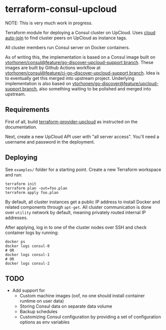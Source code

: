 # terraform-consul-upcloud

NOTE: This is very much work in progress.

Terraform module for deploying a Consul cluster on UpCloud. Uses [cloud auto-join]() to find cluster peers on UpCloud as instance tags.

All cluster members run Consul server on Docker containers.

As of writing this, the implementation is based on a Consul image built on [vtorhonen/consul@feature/go-discover-upcloud-support branch](https://github.com/vtorhonen/consul/tree/feature/go-discover-upcloud-support). These images are built by Github Actions workflow at [vtorhonen/consul@feature/ci-go-discover-upcloud-support branch](https://github.com/vtorhonen/consul/tree/feature/ci-go-discover-upcloud-support). Idea is to eventually get this merged into upstream project. Underlying implementation is also based on [vtorhonen/go-discover@feature/upcloud-support branch](https://github.com/vtorhonen/go-discover/tree/feature/upcloud-support), also something waiting to be polished and merged into upstream.

## Requirements

First of all, build [terraform-provider-upcloud](https://github.com/UpCloudLtd/terraform-provider-upcloud) as instructed
on the documentation.

Next, create a new UpCloud API user with "all server access". You'll need a username and password in the deployment.

## Deploying

See `examples/` folder for a starting point. Create a new Terraform workspace and run:

```
terraform init
terraform plan -out=foo.plan
terraform apply foo.plan
```

By default, all cluster instances get a public IP address to install Docker and related components through `apt-get`. All cluster communication is done over `utility` network by default, meaning privately routed internal IP addresses.

After applying, log in to one of the cluster nodes over SSH and check container logs by running:

```
docker ps
docker logs consul-0
# OR
docker logs consul-1
# OR
docker logs consul-2
```

## TODO

- Add support for
    - Custom machine images (oof, no one should install container runtime on user data)
    - Storing Consul data on separate data volume
    - Backup schedules
    - Customizing Consul configuration by providing a set of configuration options as env variables
